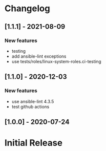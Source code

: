 Changelog
=========

[1.1.1] - 2021-08-09
--------------------

### New features

- testing
- add ansible-lint exceptions
- use tests/roles/linux-system-roles.ci-testing

[1.1.0] - 2020-12-03
--------------------

### New features

- use ansible-lint 4.3.5
- test github actions

[1.0.0] - 2020-07-24
--------------------

# Initial Release
